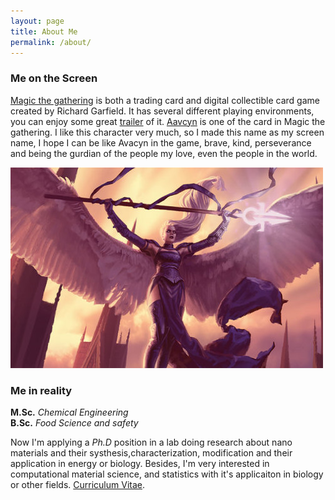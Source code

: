 ```yaml
---
layout: page
title: About Me
permalink: /about/
---
```

### Me on the Screen
[Magic the gathering](https://en.wikipedia.org/wiki/Magic:_The_Gathering) is both a trading card and digital collectible card game created by Richard Garfield. It has several different playing environments, you can enjoy some great [trailer](https://www.youtube.com/watch?v=ZOcCTSL7dmw&list=PLE80E6ECBCC4D51B4) of it.  [Aavcyn](https://mtg.gamepedia.com/Avacyn) is one of the card in Magic the gathering. I like this character very much, so I made this name as my screen name, I hope I can be like Avacyn in the game, brave, kind, perseverance and being the gurdian of the people my love, even the people in the world. <br />

![avacyn1](/assets/img/posts/avacyn1.jpg)

### Me in reality

**M.Sc.** *Chemical Engineering* <br />
**B.Sc.** *Food Science and safety* <br />

Now I'm applying a *Ph.D* position in a lab doing research about nano materials and their systhesis,characterization, modification and their application in energy or biology. Besides, I'm very interested in computational material science, and statistics with it's applicaiton in biology or other fields.
[Curriculum Vitae](/assets/img/docs/jia-wang-cv.pdf).
